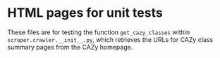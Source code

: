 # HTML pages for unit tests

These files are for testing the function `get_cazy_classes` within `scraper.crawler.__init__.py`, which retrieves the URLs for CAZy class summary pages from the CAZy homepage.